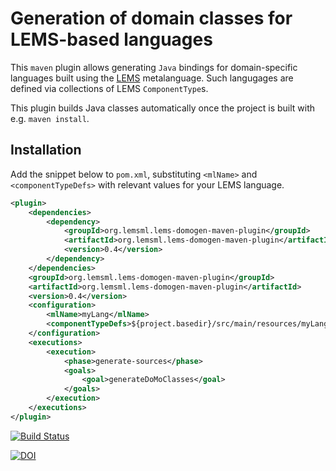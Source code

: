 # Generation of domain classes for LEMS-based languages

This `maven` plugin allows generating `Java` bindings for domain-specific languages built using the [LEMS](https://github.com/LEMS/LEMS) metalanguage. Such langugages are defined via collections of LEMS `ComponentType`s.

This plugin builds Java classes automatically once the project is built with e.g. `maven install`.

## Installation

Add the snippet below to `pom.xml`, substituting `<mlName>` and `<componentTypeDefs>` with relevant values for your LEMS language.

```xml
<plugin>
	<dependencies>
		<dependency>
			<groupId>org.lemsml.lems-domogen-maven-plugin</groupId>
			<artifactId>org.lemsml.lems-domogen-maven-plugin</artifactId>
			<version>0.4</version>
		</dependency>
	</dependencies>
	<groupId>org.lemsml.lems-domogen-maven-plugin</groupId>
	<artifactId>org.lemsml.lems-domogen-maven-plugin</artifactId>
	<version>0.4</version>
	<configuration>
		<mlName>myLang</mlName>
		<componentTypeDefs>${project.basedir}/src/main/resources/myLang/MyLangLemsCompTypes.xml</componentTypeDefs>
	</configuration>
	<executions>
		<execution>
			<phase>generate-sources</phase>
			<goals>
				<goal>generateDoMoClasses</goal>
			</goals>
		</execution>
	</executions>
</plugin>
```

[![Build Status](https://travis-ci.com/LEMS/lems-domogen-maven-plugin.svg?branch=master)](https://travis-ci.com/LEMS/lems-domogen-maven-plugin)

[![DOI](https://zenodo.org/badge/DOI/10.5281/zenodo.1345750.svg)](https://doi.org/10.5281/zenodo.1345750)

